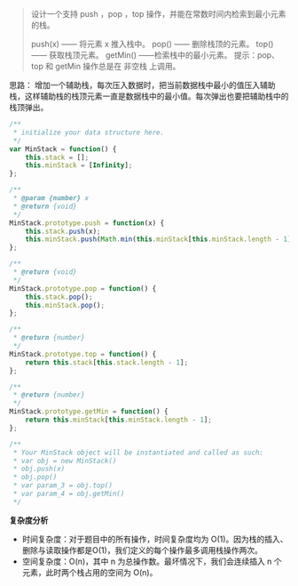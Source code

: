 

> 设计一个支持 push ，pop ，top 操作，并能在常数时间内检索到最小元素的栈。
> 
> push(x) —— 将元素 x 推入栈中。
>  pop() —— 删除栈顶的元素。
>   top() —— 获取栈顶元素。 
>   getMin() ——检索栈中的最小元素。
>   提示：pop、top 和 getMin 操作总是在 非空栈 上调用。

思路：
增加一个辅助栈，每次压入数据时，把当前数据栈中最小的值压入辅助栈，这样辅助栈的栈顶元素一直是数据栈中的最小值。每次弹出也要把辅助栈中的栈顶弹出。

```javascript
/**
 * initialize your data structure here.
 */
var MinStack = function() {
    this.stack = [];
    this.minStack = [Infinity];
};

/** 
 * @param {number} x
 * @return {void}
 */
MinStack.prototype.push = function(x) {
    this.stack.push(x);
    this.minStack.push(Math.min(this.minStack[this.minStack.length - 1], x));
};

/**
 * @return {void}
 */
MinStack.prototype.pop = function() {
    this.stack.pop();
    this.minStack.pop();
};

/**
 * @return {number}
 */
MinStack.prototype.top = function() {
    return this.stack[this.stack.length - 1];
}; 

/**
 * @return {number}
 */
MinStack.prototype.getMin = function() {
    return this.minStack[this.minStack.length - 1];
};

/**
 * Your MinStack object will be instantiated and called as such:
 * var obj = new MinStack()
 * obj.push(x)
 * obj.pop()
 * var param_3 = obj.top()
 * var param_4 = obj.getMin()
 */
```
**复杂度分析**
 * 时间复杂度：对于题目中的所有操作，时间复杂度均为 O(1)。因为栈的插入、删除与读取操作都是O(1)，我们定义的每个操作最多调用栈操作两次。
 * 空间复杂度：O(n)，其中 n 为总操作数。最坏情况下，我们会连续插入 n 个元素，此时两个栈占用的空间为 O(n)。
